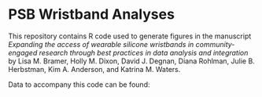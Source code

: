 # PSB Wristband Analyses

This repository contains R code used to generate figures in the manuscript *Expanding the access of wearable silicone wristbands in community-engaged research through best practices in data analysis and integration* by
Lisa M. Bramer, Holly M. Dixon, David J. Degnan, Diana Rohlman, Julie B. Herbstman, Kim A. Anderson, and Katrina M. Waters. 

Data to accompany this code can be found:
